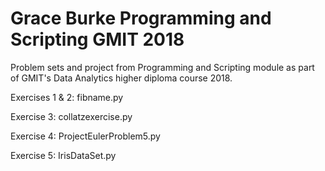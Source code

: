 # Grace Burke Programming and Scripting GMIT 2018
Problem sets and project from Programming and Scripting module as part of GMIT's Data Analytics higher diploma course 2018.

Exercises 1 & 2: fibname.py

Exercise 3: collatzexercise.py

Exercise 4: ProjectEulerProblem5.py

Exercise 5: IrisDataSet.py
